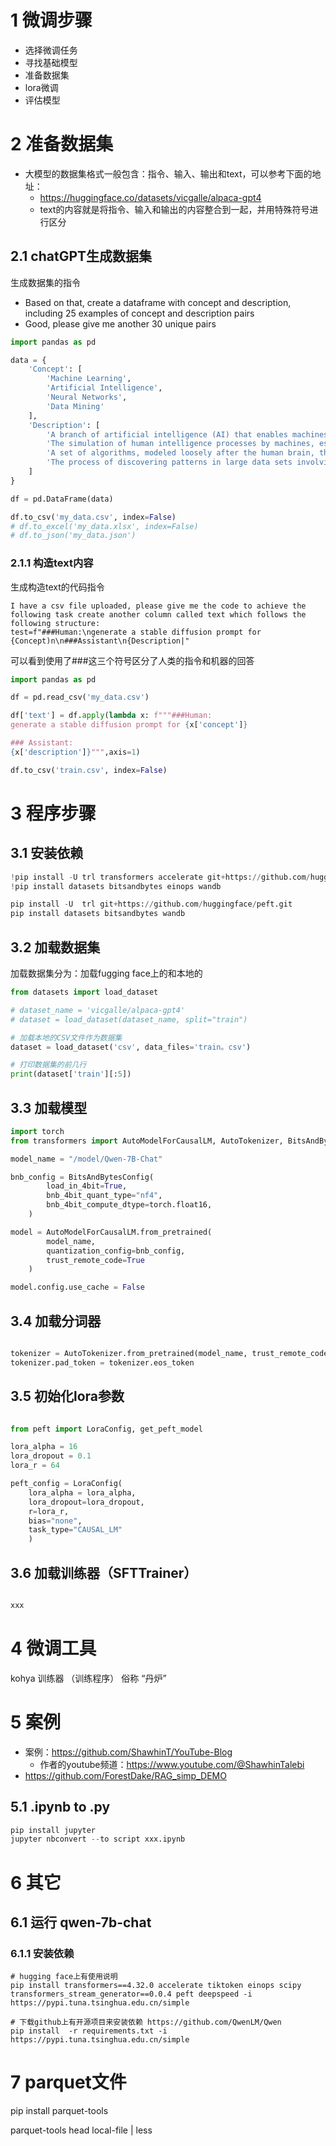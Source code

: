

# 1 微调步骤

- 选择微调任务
- 寻找基础模型
- 准备数据集
- lora微调
- 评估模型


# 2 准备数据集

- 大模型的数据集格式一般包含：指令、输入、输出和text，可以参考下面的地址：
    - https://huggingface.co/datasets/vicgalle/alpaca-gpt4
    - text的内容就是将指令、输入和输出的内容整合到一起，并用特殊符号进行区分

## 2.1 chatGPT生成数据集

生成数据集的指令

- Based on that, create a dataframe with concept and description, including 25 examples of concept and description pairs
- Good, please give me another 30 unique pairs

```py
import pandas as pd

data = {
    'Concept': [
        'Machine Learning',
        'Artificial Intelligence',
        'Neural Networks',
        'Data Mining'
    ],
    'Description': [
        'A branch of artificial intelligence (AI) that enables machines to learn from data without being explicitly programmed.',
        'The simulation of human intelligence processes by machines, especially computer systems.',
        'A set of algorithms, modeled loosely after the human brain, that are designed to recognize patterns.',
        'The process of discovering patterns in large data sets involving methods at the intersection of machine learning, statistics, and database systems.'
    ]
}

df = pd.DataFrame(data)

df.to_csv('my_data.csv', index=False)
# df.to_excel('my_data.xlsx', index=False)
# df.to_json('my_data.json')
```


### 2.1.1 构造text内容

生成构造text的代码指令

```
I have a csv file uploaded, please give me the code to achieve the following task create another column called text which follows the following structure:
test=f"###Human:\ngenerate a stable diffusion prompt for
{Concept)n\n###Assistant\n{Description|"
```

可以看到使用了###这三个符号区分了人类的指令和机器的回答

```py
import pandas as pd

df = pd.read_csv('my_data.csv')

df['text'] = df.apply(lambda x: f"""###Human:
generate a stable diffusion prompt for {x['concept']}

### Assistant:
{x['description']}""",axis=1)

df.to_csv('train.csv', index=False)
```


# 3 程序步骤

## 3.1 安装依赖

```py
!pip install -U trl transformers accelerate git+https://github.com/huggingface/peft.git
!pip install datasets bitsandbytes einops wandb

pip install -U  trl git+https://github.com/huggingface/peft.git
pip install datasets bitsandbytes wandb
```

## 3.2 加载数据集

加载数据集分为：加载fugging face上的和本地的

```py
from datasets import load_dataset

# dataset_name = 'vicgalle/alpaca-gpt4'
# dataset = load_dataset(dataset_name, split="train")

# 加载本地的CSV文件作为数据集
dataset = load_dataset('csv', data_files='train。csv')

# 打印数据集的前几行
print(dataset['train'][:5])
```

## 3.3 加载模型

```py
import torch
from transformers import AutoModelForCausalLM, AutoTokenizer, BitsAndBytesConfig

model_name = "/model/Qwen-7B-Chat"

bnb_config = BitsAndBytesConfig(
        load_in_4bit=True,
        bnb_4bit_quant_type="nf4",
        bnb_4bit_compute_dtype=torch.float16,
    )

model = AutoModelForCausalLM.from_pretrained(
        model_name,
        quantization_config=bnb_config,
        trust_remote_code=True
    )

model.config.use_cache = False

```

## 3.4 加载分词器

```py

tokenizer = AutoTokenizer.from_pretrained(model_name, trust_remote_code=True)
tokenizer.pad_token = tokenizer.eos_token
```

## 3.5 初始化lora参数

```py

from peft import LoraConfig, get_peft_model

lora_alpha = 16
lora_dropout = 0.1
lora_r = 64

peft_config = LoraConfig(
    lora_alpha = lora_alpha,
    lora_dropout=lora_dropout,
    r=lora_r,
    bias="none",
    task_type="CAUSAL_LM"
    )
```

## 3.6 加载训练器（SFTTrainer）

```py

xxx

```

# 4 微调工具

kohya 训练器 （训练程序） 俗称 “丹炉”

# 5 案例

- 案例：https://github.com/ShawhinT/YouTube-Blog
    - 作者的youtube频道：https://www.youtube.com/@ShawhinTalebi
- https://github.com/ForestDake/RAG_simp_DEMO

## 5.1 .ipynb to .py

```py
pip install jupyter
jupyter nbconvert --to script xxx.ipynb
```


# 6 其它

## 6.1 运行 qwen-7b-chat

### 6.1.1 安装依赖

```
# hugging face上有使用说明
pip install transformers==4.32.0 accelerate tiktoken einops scipy transformers_stream_generator==0.0.4 peft deepspeed -i https://pypi.tuna.tsinghua.edu.cn/simple

# 下载github上有开源项目来安装依赖 https://github.com/QwenLM/Qwen
pip install  -r requirements.txt -i https://pypi.tuna.tsinghua.edu.cn/simple
```


# 7 parquet文件


pip install parquet-tools

parquet-tools head local-file | less





